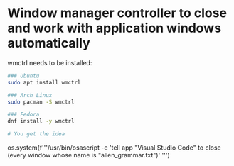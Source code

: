 # Window manager controller to close and work with application windows automatically

wmctrl needs to be installed:


```bash
### Ubuntu
sudo apt install wmctrl

### Arch Linux
sudo pacman -S wmctrl

### Fedora 
dnf install -y wmctrl

# You get the idea
```


os.system(f'''/usr/bin/osascript -e 'tell app "Visual Studio Code" to close (every window whose name is "allen_grammar.txt")' ''')
